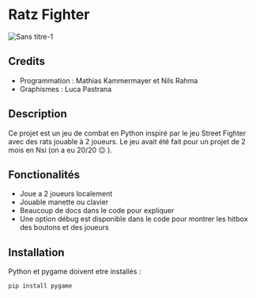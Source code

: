 # Ratz Fighter

![Sans titre-1](https://github.com/Fallhicory/Ratz-Fighter/assets/84321793/49b33dbe-7d17-4d51-9658-d973353eab9e)

## Credits
* Programmation : Mathias Kammermayer et Nils Rahma
* Graphismes : Luca Pastrana


## Description
Ce projet est un jeu de combat en Python inspiré par le jeu Street Fighter avec des rats jouable à 2 joueurs. Le jeu avait été fait pour un projet de 2 mois en Nsi (on a eu 20/20 :wink: ).

## Fonctionalités

- Joue a 2 joueurs localement
- Jouable manette ou clavier
- Beaucoup de docs dans le code pour expliquer
- Une option débug est disponible dans le code pour montrer les hitbox des boutons et des joueurs

## Installation

Python et pygame doivent etre installés : 
```
pip install pygame
```



